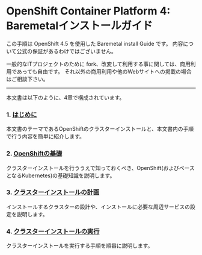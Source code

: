 # OpenShift Container Platform 4: Baremetalインストールガイド

この手順は OpenShift 4.5 を使用した Baremetal install Guide です。
内容について公式の保証があるわけではございません。

一般的なITプロジェクトのために fork、改変して利用する事に関しては、商用利用であっても自由です。
それ以外の商用利用や他のWebサイトへの掲載の場合はご相談下さい。

---

本文書は以下のように、4章で構成されています。

### 1. [はじめに](1_Introduction/README.md)
本文書のテーマであるOpenShiftのクラスターインストールと、本文書内の手順で行う内容を簡単に紹介します。
 
### 2. [OpenShiftの基礎](../2_Overview/README.md)
クラスターインストールを行ううえで知っておくべき、OpenShift(およびベースとなるKubernetes)の基礎知識を説明します。

### 3. [クラスターインストールの計画](../3_Planning/README.md)
インストールするクラスターの設計や、インストールに必要な周辺サービスの設定を説明します。

### 4. [クラスターインストールの実行](../4_Installation/README.md)
クラスターインストールを実行する手順を順番に説明します。
